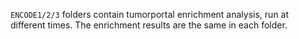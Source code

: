 `ENCODE1/2/3` folders contain tumorportal enrichment analysis, run at different times. The enrichment results are the same in each folder.
